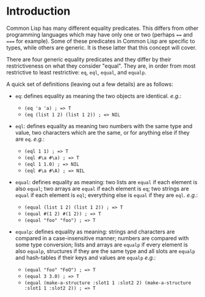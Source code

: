 # Introduction

Common Lisp has many different equality predicates.
This differs from other programming languages which may have only one or two (perhaps `==` and `===` for example).
Some of these predicates in Common Lisp are specific to types, while others are generic.
It is these latter that this concept will cover.

There are four generic equality predicates and they differ by their restrictiveness on what they consider "equal".
They are, in order from most restrictive to least restrictive: `eq`, `eql`, `equal`, and `equalp`.

A quick set of definitions (leaving out a few details) are as follows:

- `eq`: defines equality as meaning the two objects are identical.
  _e.g._:

  - `(eq 'a 'a) ; => T`
  - `(eq (list 1 2) (list 1 2)) ; => NIL`

- `eql`: defines equality as meaning two numbers with the same type and value, two characters which are the same,
  or for anything else if they are `eq`.
  _e.g._:

  - `(eql 1 1) ; => T`
  - `(eql #\a #\a) ; => T`
  - `(eql 1 1.0) ; => NIL`
  - `(eql #\a #\A) ; => NIL`

- `equal`: defines equality as meaning: two lists are `equal` if each element is also `equal`; two arrays are `equal` if each element is `eq`; two strings are `equal` if each element is `eql`; everything else is `equal` if they are `eql`.
  _e.g._:

  - `(equal (list 1 2) (list 1 2)) ; => T`
  - `(equal #(1 2) #(1 2)) ; => T`
  - `(equal "foo" "foo") ; => T`

- `equalp`: defines equality as meaning: strings and characters are compared in a case-insensitive manner; numbers are compared with some type conversion; lists and arrays are `equalp` if every element is also `equalp`, structures if they are the same type and all slots are `equalp` and hash-tables if their keys and values are `equalp`
  _e.g._:
  - `(equal "foo" "FoO") ; => T`
  - `(equal 3 3.0) ; => T`
  - `(equal (make-a-structure :slot1 1 :slot2 2) (make-a-structure :slot1 1 :slot2 2)) ; => T`
